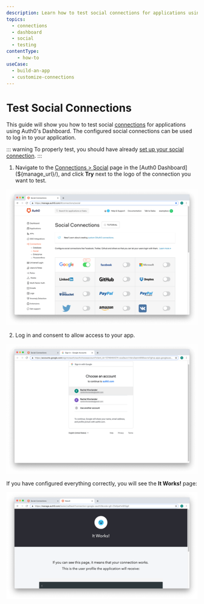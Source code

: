 ```yaml
---
description: Learn how to test social connections for applications using the Auth0 Management Dashboard.
topics:
  - connections
  - dashboard
  - social
  - testing
contentType: 
    - how-to
useCase:
  - build-an-app
  - customize-connections
---
```

# Test Social Connections

This guide will show you how to test social [connections](/connections) for applications using Auth0's Dashboard. The configured social connections can be used to log in to your application.

::: warning
To properly test, you should have already [set up your social connection](/dashboard/guides/connections/set-up-connections-social).
:::

1. Navigate to the [Connections > Social](${manage_url}/#/connections/social) page in the [Auth0 Dashboard](${manage_url}/), and click **Try** next to the logo of the connection you want to test.

![Try Connection](/media/articles/connections/social/connection-social-list-configured.png)

2. Log in and consent to allow access to your app.

![Choose Account](/media/articles/connections/social/connection-social-try-choose-account.png)

If you have configured everything correctly, you will see the **It Works!** page:

![Success](/media/articles/connections/social/connection-social-try-success.png)
